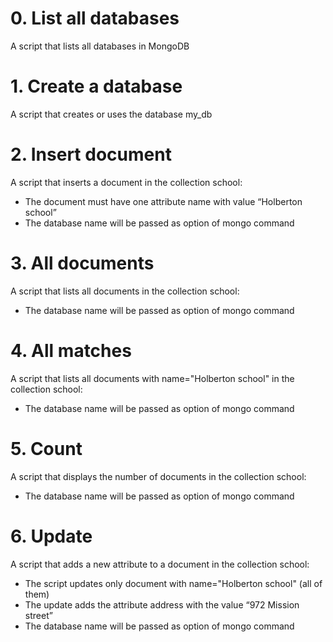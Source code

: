 # 0. List all databases
A script that lists all databases in MongoDB

# 1. Create a database
A script that creates or uses the database my_db

# 2. Insert document
A script that inserts a document in the collection school:

* The document must have one attribute name with value “Holberton school”
* The database name will be passed as option of mongo command

# 3. All documents
A script that lists all documents in the collection school:

* The database name will be passed as option of mongo command

# 4. All matches
A script that lists all documents with name="Holberton school" in the collection school:

* The database name will be passed as option of mongo command

# 5. Count
A script that displays the number of documents in the collection school:

* The database name will be passed as option of mongo command

# 6. Update
A script that adds a new attribute to a document in the collection school:

* The script updates only document with name="Holberton school" (all of them)
* The update adds the attribute address with the value “972 Mission street”
* The database name will be passed as option of mongo command
